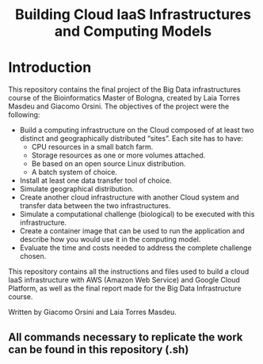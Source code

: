 # <p style="text-align:center;"> Building Cloud IaaS Infrastructures and Computing Models </p>
# Introduction
This repository contains the final project of the Big Data infrastructures course of the Bioinformatics Master of Bologna, created by Laia Torres Masdeu and Giacomo Orsini. The objectives of the project were the following:
- Build a computing infrastructure on the Cloud composed of at least two distinct and geographically distributed “sites”. Each site has to have:
  - CPU resources in a small batch farm.
  - Storage resources as one or more volumes attached.
  - Be based on an open source Linux distribution.
  - A batch system of choice.
- Install at least one data transfer tool of choice.
- Simulate geographical distribution.
- Create another cloud infrastructure with another Cloud system and transfer data between the two infrastructures.
- Simulate a computational challenge (biological) to be executed with this infrastructure.
- Create a container image that can be used to run the application and describe how you would use it in the computing model.
- Evaluate the time and costs needed to address the complete challenge chosen.

This repository contains all the instructions and files used to build a cloud IaaS infrastructure with AWS (Amazon Web Service) and Google Cloud Platform, as well as the final report made for the Big Data Infrastructure course.

Written by Giacomo Orsini and Laia Torres Masdeu.

## All commands necessary to replicate the work can be found in this repository (.sh)
